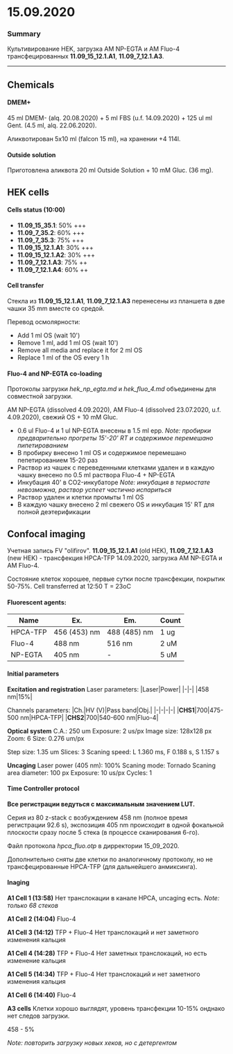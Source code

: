 15.09.2020
==========

### Summary 
Культивирование HEK, загрузка AM NP-EGTA и AM Fluo-4 трансфецированных **11.09_15_12.1.A1**, **11.09_7_12.1.A3**.

---

## Chemicals
#### DMEM+
45 ml DMEM- (alq. 20.08.2020) + 5 ml FBS (u.f. 14.09.2020) + 125 ul ml Gent. (4.5 ml, alq. 22.06.2020).

Аликвотирован 5x10 ml (falcon 15 ml), на хранении +4 114l.

#### Outside solution
Приготовлена аликвота 20 ml Outside Solution + 10 mM Gluc. (36 mg).


## HEK cells
#### Cells status (10:00)
- **11.09_15_35.1**: 50% +++
- **11.09_7_35.2**: 60% +++
- **11.09_7_35.3**: 75% +++
- **11.09_15_12.1.A1**: 30% +++
- **11.09_15_12.1.A2**: 30% +++
- **11.09_7_12.1.A3**: 75% ++
- **11.09_7_12.1.A4**: 60% ++

#### Cell transfer 
Стекла из **11.09_15_12.1.A1**, **11.09_7_12.1.A3** перенесены из планшета в две чашки 35 mm вместе со средой.

Перевод осмолярности:
- Add 1 ml OS (wait 10')
- Remove 1 ml, add 1 ml OS (wait 10')
- Remove all media and replace it for 2 ml OS
- Replace 1 ml of the OS every 1 h

#### Fluo-4 and NP-EGTA co-loading
Протоколы загрузки *hek_np_egta.md* и *hek_fluo_4.md* объединены для совместной загрузки.

AM NP-EGTA (dissolved 4.09.2020), AM Fluo-4 (dissolved 23.07.2020, u.f. 4.09.2020), свежий OS + 10 mM Gluc.

- 0.6 ul Fluo-4 и 1 ul NP-EGTA внесены в 1.5 ml epp.
*Note: пробирки предварительно прогреты 15'-20' RT и содержимое перемешано пипетированием*
- В пробирку внесено 1 ml OS и содержимое перемешано пепетированием 15-20 раз
- Раствор из чашек с переведенными клетками удален и в каждую чашку внесено по 0.5 ml раствора Fluo-4 + NP-EGTA
- Инкубация 40' в CO2-инкубаторе
*Note: инкубация в термостате невозможна, раствор успеет частично испариться*
- Раствор удален и клетки промыты 1 ml OS
- В каждую чашку внесено 2 ml свежего OS и инкубация 15' RT для полной деэтерификации


## Confocal imaging
Учетная запись FV "olifirov".
 **11.09_15_12.1.A1** (old HEK), **11.09_7_12.1.A3** (new HEK) - трансфекция HPCA-TFP 14.09.2020, загрузка AM NP-EGTA и AM Fluo-4.

Состояние клеток хорошее, первые сутки после трансфекции, покрытик 50-75%.
Cell transferred at 12:50
T = 23oC

#### Fluorescent agents:
|Name|Ex.|Em.|Count|
|-|-|-|-|
|HPCA-TFP|456 (453) nm|488 (485) nm|1 ug|
|Fluo-4|488 nm|516 nm|2 uM|
|NP-EGTA|405 nm|-|5 uM|

#### Initial parameters 
**Excitation and registration**
Laser parameters:
|Laser|Power|
|-|-|
|458 nm|15%|

Channels parameters:
|Ch.|HV (V)|Pass band|Obj.|
|-|-|-|-|
|**CHS1**|700|475-500 nm|HPCA-TFP|
|**CHS2**|700|540-600 nm|Fluo-4|


**Optical system**
C.A.: 250 um
Exposure: 2 us/px
Image size: 128x128 px
Zoom: 6
Size: 0.276 um/px

Step size: 1.35 um
Slices: 3
Scaning speed: L 1.360 ms, F 0.188 s, S 1.157 s

**Uncaging**
Laser power (405 nm): 100%
Scaning mode: Tornado
Scaning area diameter: 100 px
Exposure: 10 us/px
Cycles: 1

#### Time Controller protocol
**Все регистрации ведуться с максимальным значением LUT.**

Серия из 80 z-stack с возбуждением 458 nm (полное время регистрации 92.6 s), экспозиция 405 nm происходит в одной фокальной плоскости сразу после 5 стека (в процессе сканирования 6-го).

Файл протокола *hpca_fluo.otp* в дирректории 15_09_2020.

Дополнительно сняты две клетки по аналогичному протоколу, но не трансфецированные HPCA-TFP (для дальнейшего анмиксинга).

#### Inaging

**A1 Cell 1 (13:58)**
Нет транслокации в канале HPCA, uncaging есть.
*Note: только 68 стеков*

**A1 Cell 2 (14:04)**
Fluo-4

**A1 Cell 3 (14:12)**
TFP + Fluo-4
Нет транслокаций и нет заметного изменения кальция

**A1 Cell 4 (14:28)**
TFP + Fluo-4
Нет заметных транслокаций, но есть изменение кальция

**A1 Cell 5 (14:34)**
TFP + Fluo-4
Нет транслокаций и нет заметного изменения кальция

**A1 Cell 6 (14:40)**
Fluo-4


**A3 cells**
Клетки хорошо выглядят, уровень трансфекции 10-15% онднако нет следов загрузки.

458 - 5%

*Note: повторить загрузку новых хеков, но с детергентом*
